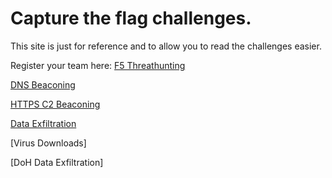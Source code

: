 # Capture the flag challenges.

This site is just for reference and to allow you to read the challenges easier.

Register your team here: [F5 Threathunting](https://f5threathunting.ctfd.io)


[DNS Beaconing](https://github.com/snowblind-/f5threathuntinglab/blob/main/dnsbeacon.md)

[HTTPS C2 Beaconing](https://github.com/snowblind-/f5threathuntinglab/blob/main/httpsbeacon.md)

[Data Exfiltration](https://github.com/therealnoof/f5threathuntinglab/blob/main/dataexfiltration.md)

[Virus Downloads]

[DoH Data Exfiltration]
